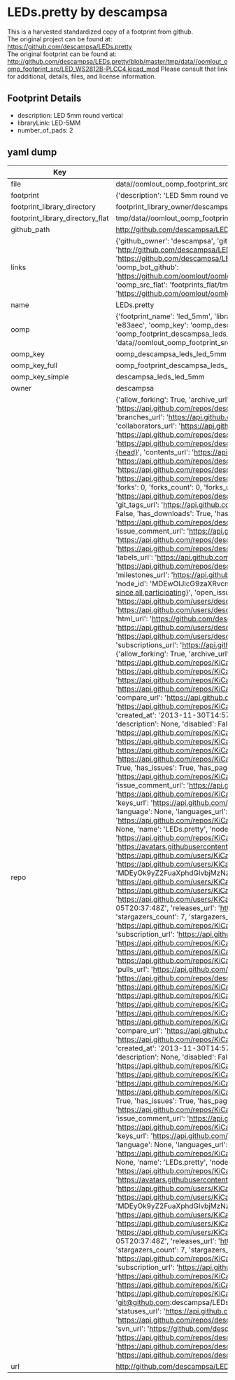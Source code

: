 # LEDs.pretty by descampsa  
This is a harvested standardized copy of a footprint from github.  
The original project can be found at:  
https://github.com/descampsa/LEDs.pretty  
The original footprint can be found at:
http://github.com/descampsa/LEDs.pretty/blob/master/tmp/data//oomlout_oomp_footprint_src/LED_WS2812B-PLCC4.kicad_mod
Please consult that link for additional, details, files, and license information.  
## Footprint Details
* description: LED 5mm round vertical  
* libraryLink: LED-5MM  
* number_of_pads: 2  
## yaml dump  
| Key | Value |  
| --- | --- |  
| file | data//oomlout_oomp_footprint_src/LEDs.pretty/LED-5MM.kicad_mod |  
| footprint | {'description': 'LED 5mm round vertical', 'libraryLink': 'LED-5MM', 'number_of_pads': 2} |  
| footprint_library_directory | footprint_library_owner/descampsa_LEDs.pretty |  
| footprint_library_directory_flat | tmp/data//oomlout_oomp_footprint_src/footprints_flat/descampsa_leds_led_5mm/working |  
| github_path | http://github.com/descampsa/LEDs.pretty/blob/master/tmp/data//oomlout_oomp_footprint_src/LED-5MM.kicad_mod |  
| links | {'github_owner': 'descampsa', 'github_repo_name': 'LEDs.pretty', 'github_src': 'http://github.com/descampsa/LEDs.pretty/blob/master/tmp/data//oomlout_oomp_footprint_src/LED_WS2812B-PLCC4.kicad_mod', 'github_src_repo': 'https://github.com/descampsa/LEDs.pretty', 'oomp_bot': 'tmp/data//oomlout_oomp_footprint_src/footprints/descampsa_leds_led_5mm/working', 'oomp_bot_github': 'https://github.com/oomlout/oomlout_oomp_footprint_bot/tree/main/tmp/data//oomlout_oomp_footprint_src/footprints/descampsa_leds_led_5mm/working', 'oomp_src_flat': 'footprints_flat/tmp/data//oomlout_oomp_footprint_src/footprints_flat/descampsa_leds_led_5mm/working', 'oomp_src_flat_github': 'https://github.com/oomlout/oomlout_oomp_footprint_src/tree/main/tmp/data//oomlout_oomp_footprint_src/footprints_flat/descampsa_leds_led_5mm/working'} |  
| name | LEDs.pretty |  
| oomp | {'footprint_name': 'led_5mm', 'library_name': 'leds', 'md5': 'e83aec3a8f16211dfdb3829cd4fea3d0', 'md5_10': 'e83aec3a8f', 'md5_5': 'e83ae', 'md5_6': 'e83aec', 'oomp_key': 'oomp_descampsa_leds_led_5mm', 'oomp_key_extra': 'oomp_footprint_descampsa_leds_led_5mm', 'oomp_key_full': 'oomp_footprint_descampsa_leds_led_5mm_e83aec', 'oomp_key_simple': 'descampsa_leds_led_5mm', 'original_filename': 'data//oomlout_oomp_footprint_src/LEDs.pretty/LED-5MM.kicad_mod', 'owner_name': 'descampsa'} |  
| oomp_key | oomp_descampsa_leds_led_5mm |  
| oomp_key_full | oomp_footprint_descampsa_leds_led_5mm |  
| oomp_key_simple | descampsa_leds_led_5mm |  
| owner | descampsa |  
| repo | {'allow_forking': True, 'archive_url': 'https://api.github.com/repos/descampsa/LEDs.pretty/{archive_format}{/ref}', 'archived': False, 'assignees_url': 'https://api.github.com/repos/descampsa/LEDs.pretty/assignees{/user}', 'blobs_url': 'https://api.github.com/repos/descampsa/LEDs.pretty/git/blobs{/sha}', 'branches_url': 'https://api.github.com/repos/descampsa/LEDs.pretty/branches{/branch}', 'clone_url': 'https://github.com/descampsa/LEDs.pretty.git', 'collaborators_url': 'https://api.github.com/repos/descampsa/LEDs.pretty/collaborators{/collaborator}', 'comments_url': 'https://api.github.com/repos/descampsa/LEDs.pretty/comments{/number}', 'commits_url': 'https://api.github.com/repos/descampsa/LEDs.pretty/commits{/sha}', 'compare_url': 'https://api.github.com/repos/descampsa/LEDs.pretty/compare/{base}...{head}', 'contents_url': 'https://api.github.com/repos/descampsa/LEDs.pretty/contents/{+path}', 'contributors_url': 'https://api.github.com/repos/descampsa/LEDs.pretty/contributors', 'created_at': '2016-10-10T19:40:01Z', 'default_branch': 'master', 'deployments_url': 'https://api.github.com/repos/descampsa/LEDs.pretty/deployments', 'description': None, 'disabled': False, 'downloads_url': 'https://api.github.com/repos/descampsa/LEDs.pretty/downloads', 'events_url': 'https://api.github.com/repos/descampsa/LEDs.pretty/events', 'fork': True, 'forks': 0, 'forks_count': 0, 'forks_url': 'https://api.github.com/repos/descampsa/LEDs.pretty/forks', 'full_name': 'descampsa/LEDs.pretty', 'git_commits_url': 'https://api.github.com/repos/descampsa/LEDs.pretty/git/commits{/sha}', 'git_refs_url': 'https://api.github.com/repos/descampsa/LEDs.pretty/git/refs{/sha}', 'git_tags_url': 'https://api.github.com/repos/descampsa/LEDs.pretty/git/tags{/sha}', 'git_url': 'git://github.com/descampsa/LEDs.pretty.git', 'has_discussions': False, 'has_downloads': True, 'has_issues': False, 'has_pages': False, 'has_projects': True, 'has_wiki': True, 'homepage': None, 'hooks_url': 'https://api.github.com/repos/descampsa/LEDs.pretty/hooks', 'html_url': 'https://github.com/descampsa/LEDs.pretty', 'id': 70522231, 'is_template': False, 'issue_comment_url': 'https://api.github.com/repos/descampsa/LEDs.pretty/issues/comments{/number}', 'issue_events_url': 'https://api.github.com/repos/descampsa/LEDs.pretty/issues/events{/number}', 'issues_url': 'https://api.github.com/repos/descampsa/LEDs.pretty/issues{/number}', 'keys_url': 'https://api.github.com/repos/descampsa/LEDs.pretty/keys{/key_id}', 'labels_url': 'https://api.github.com/repos/descampsa/LEDs.pretty/labels{/name}', 'language': None, 'languages_url': 'https://api.github.com/repos/descampsa/LEDs.pretty/languages', 'license': None, 'merges_url': 'https://api.github.com/repos/descampsa/LEDs.pretty/merges', 'milestones_url': 'https://api.github.com/repos/descampsa/LEDs.pretty/milestones{/number}', 'mirror_url': None, 'name': 'LEDs.pretty', 'network_count': 36, 'node_id': 'MDEwOlJlcG9zaXRvcnk3MDUyMjIzMQ==', 'notifications_url': 'https://api.github.com/repos/descampsa/LEDs.pretty/notifications{?since,all,participating}', 'open_issues': 0, 'open_issues_count': 0, 'owner': {'avatar_url': 'https://avatars.githubusercontent.com/u/7195391?v=4', 'events_url': 'https://api.github.com/users/descampsa/events{/privacy}', 'followers_url': 'https://api.github.com/users/descampsa/followers', 'following_url': 'https://api.github.com/users/descampsa/following{/other_user}', 'gists_url': 'https://api.github.com/users/descampsa/gists{/gist_id}', 'gravatar_id': '', 'html_url': 'https://github.com/descampsa', 'id': 7195391, 'login': 'descampsa', 'node_id': 'MDQ6VXNlcjcxOTUzOTE=', 'organizations_url': 'https://api.github.com/users/descampsa/orgs', 'received_events_url': 'https://api.github.com/users/descampsa/received_events', 'repos_url': 'https://api.github.com/users/descampsa/repos', 'site_admin': False, 'starred_url': 'https://api.github.com/users/descampsa/starred{/owner}{/repo}', 'subscriptions_url': 'https://api.github.com/users/descampsa/subscriptions', 'type': 'User', 'url': 'https://api.github.com/users/descampsa'}, 'parent': {'allow_forking': True, 'archive_url': 'https://api.github.com/repos/KiCad/LEDs.pretty/{archive_format}{/ref}', 'archived': True, 'assignees_url': 'https://api.github.com/repos/KiCad/LEDs.pretty/assignees{/user}', 'blobs_url': 'https://api.github.com/repos/KiCad/LEDs.pretty/git/blobs{/sha}', 'branches_url': 'https://api.github.com/repos/KiCad/LEDs.pretty/branches{/branch}', 'clone_url': 'https://github.com/KiCad/LEDs.pretty.git', 'collaborators_url': 'https://api.github.com/repos/KiCad/LEDs.pretty/collaborators{/collaborator}', 'comments_url': 'https://api.github.com/repos/KiCad/LEDs.pretty/comments{/number}', 'commits_url': 'https://api.github.com/repos/KiCad/LEDs.pretty/commits{/sha}', 'compare_url': 'https://api.github.com/repos/KiCad/LEDs.pretty/compare/{base}...{head}', 'contents_url': 'https://api.github.com/repos/KiCad/LEDs.pretty/contents/{+path}', 'contributors_url': 'https://api.github.com/repos/KiCad/LEDs.pretty/contributors', 'created_at': '2013-11-30T14:57:54Z', 'default_branch': 'master', 'deployments_url': 'https://api.github.com/repos/KiCad/LEDs.pretty/deployments', 'description': None, 'disabled': False, 'downloads_url': 'https://api.github.com/repos/KiCad/LEDs.pretty/downloads', 'events_url': 'https://api.github.com/repos/KiCad/LEDs.pretty/events', 'fork': False, 'forks': 36, 'forks_count': 36, 'forks_url': 'https://api.github.com/repos/KiCad/LEDs.pretty/forks', 'full_name': 'KiCad/LEDs.pretty', 'git_commits_url': 'https://api.github.com/repos/KiCad/LEDs.pretty/git/commits{/sha}', 'git_refs_url': 'https://api.github.com/repos/KiCad/LEDs.pretty/git/refs{/sha}', 'git_tags_url': 'https://api.github.com/repos/KiCad/LEDs.pretty/git/tags{/sha}', 'git_url': 'git://github.com/KiCad/LEDs.pretty.git', 'has_discussions': False, 'has_downloads': True, 'has_issues': True, 'has_pages': False, 'has_projects': True, 'has_wiki': True, 'homepage': None, 'hooks_url': 'https://api.github.com/repos/KiCad/LEDs.pretty/hooks', 'html_url': 'https://github.com/KiCad/LEDs.pretty', 'id': 14822887, 'is_template': False, 'issue_comment_url': 'https://api.github.com/repos/KiCad/LEDs.pretty/issues/comments{/number}', 'issue_events_url': 'https://api.github.com/repos/KiCad/LEDs.pretty/issues/events{/number}', 'issues_url': 'https://api.github.com/repos/KiCad/LEDs.pretty/issues{/number}', 'keys_url': 'https://api.github.com/repos/KiCad/LEDs.pretty/keys{/key_id}', 'labels_url': 'https://api.github.com/repos/KiCad/LEDs.pretty/labels{/name}', 'language': None, 'languages_url': 'https://api.github.com/repos/KiCad/LEDs.pretty/languages', 'license': None, 'merges_url': 'https://api.github.com/repos/KiCad/LEDs.pretty/merges', 'milestones_url': 'https://api.github.com/repos/KiCad/LEDs.pretty/milestones{/number}', 'mirror_url': None, 'name': 'LEDs.pretty', 'node_id': 'MDEwOlJlcG9zaXRvcnkxNDgyMjg4Nw==', 'notifications_url': 'https://api.github.com/repos/KiCad/LEDs.pretty/notifications{?since,all,participating}', 'open_issues': 0, 'open_issues_count': 0, 'owner': {'avatar_url': 'https://avatars.githubusercontent.com/u/3374914?v=4', 'events_url': 'https://api.github.com/users/KiCad/events{/privacy}', 'followers_url': 'https://api.github.com/users/KiCad/followers', 'following_url': 'https://api.github.com/users/KiCad/following{/other_user}', 'gists_url': 'https://api.github.com/users/KiCad/gists{/gist_id}', 'gravatar_id': '', 'html_url': 'https://github.com/KiCad', 'id': 3374914, 'login': 'KiCad', 'node_id': 'MDEyOk9yZ2FuaXphdGlvbjMzNzQ5MTQ=', 'organizations_url': 'https://api.github.com/users/KiCad/orgs', 'received_events_url': 'https://api.github.com/users/KiCad/received_events', 'repos_url': 'https://api.github.com/users/KiCad/repos', 'site_admin': False, 'starred_url': 'https://api.github.com/users/KiCad/starred{/owner}{/repo}', 'subscriptions_url': 'https://api.github.com/users/KiCad/subscriptions', 'type': 'Organization', 'url': 'https://api.github.com/users/KiCad'}, 'private': False, 'pulls_url': 'https://api.github.com/repos/KiCad/LEDs.pretty/pulls{/number}', 'pushed_at': '2017-11-05T20:37:48Z', 'releases_url': 'https://api.github.com/repos/KiCad/LEDs.pretty/releases{/id}', 'size': 211, 'ssh_url': 'git@github.com:KiCad/LEDs.pretty.git', 'stargazers_count': 7, 'stargazers_url': 'https://api.github.com/repos/KiCad/LEDs.pretty/stargazers', 'statuses_url': 'https://api.github.com/repos/KiCad/LEDs.pretty/statuses/{sha}', 'subscribers_url': 'https://api.github.com/repos/KiCad/LEDs.pretty/subscribers', 'subscription_url': 'https://api.github.com/repos/KiCad/LEDs.pretty/subscription', 'svn_url': 'https://github.com/KiCad/LEDs.pretty', 'tags_url': 'https://api.github.com/repos/KiCad/LEDs.pretty/tags', 'teams_url': 'https://api.github.com/repos/KiCad/LEDs.pretty/teams', 'topics': [], 'trees_url': 'https://api.github.com/repos/KiCad/LEDs.pretty/git/trees{/sha}', 'updated_at': '2023-01-28T21:27:36Z', 'url': 'https://api.github.com/repos/KiCad/LEDs.pretty', 'visibility': 'public', 'watchers': 7, 'watchers_count': 7, 'web_commit_signoff_required': False}, 'private': False, 'pulls_url': 'https://api.github.com/repos/descampsa/LEDs.pretty/pulls{/number}', 'pushed_at': '2016-10-26T20:43:28Z', 'releases_url': 'https://api.github.com/repos/descampsa/LEDs.pretty/releases{/id}', 'size': 57, 'source': {'allow_forking': True, 'archive_url': 'https://api.github.com/repos/KiCad/LEDs.pretty/{archive_format}{/ref}', 'archived': True, 'assignees_url': 'https://api.github.com/repos/KiCad/LEDs.pretty/assignees{/user}', 'blobs_url': 'https://api.github.com/repos/KiCad/LEDs.pretty/git/blobs{/sha}', 'branches_url': 'https://api.github.com/repos/KiCad/LEDs.pretty/branches{/branch}', 'clone_url': 'https://github.com/KiCad/LEDs.pretty.git', 'collaborators_url': 'https://api.github.com/repos/KiCad/LEDs.pretty/collaborators{/collaborator}', 'comments_url': 'https://api.github.com/repos/KiCad/LEDs.pretty/comments{/number}', 'commits_url': 'https://api.github.com/repos/KiCad/LEDs.pretty/commits{/sha}', 'compare_url': 'https://api.github.com/repos/KiCad/LEDs.pretty/compare/{base}...{head}', 'contents_url': 'https://api.github.com/repos/KiCad/LEDs.pretty/contents/{+path}', 'contributors_url': 'https://api.github.com/repos/KiCad/LEDs.pretty/contributors', 'created_at': '2013-11-30T14:57:54Z', 'default_branch': 'master', 'deployments_url': 'https://api.github.com/repos/KiCad/LEDs.pretty/deployments', 'description': None, 'disabled': False, 'downloads_url': 'https://api.github.com/repos/KiCad/LEDs.pretty/downloads', 'events_url': 'https://api.github.com/repos/KiCad/LEDs.pretty/events', 'fork': False, 'forks': 36, 'forks_count': 36, 'forks_url': 'https://api.github.com/repos/KiCad/LEDs.pretty/forks', 'full_name': 'KiCad/LEDs.pretty', 'git_commits_url': 'https://api.github.com/repos/KiCad/LEDs.pretty/git/commits{/sha}', 'git_refs_url': 'https://api.github.com/repos/KiCad/LEDs.pretty/git/refs{/sha}', 'git_tags_url': 'https://api.github.com/repos/KiCad/LEDs.pretty/git/tags{/sha}', 'git_url': 'git://github.com/KiCad/LEDs.pretty.git', 'has_discussions': False, 'has_downloads': True, 'has_issues': True, 'has_pages': False, 'has_projects': True, 'has_wiki': True, 'homepage': None, 'hooks_url': 'https://api.github.com/repos/KiCad/LEDs.pretty/hooks', 'html_url': 'https://github.com/KiCad/LEDs.pretty', 'id': 14822887, 'is_template': False, 'issue_comment_url': 'https://api.github.com/repos/KiCad/LEDs.pretty/issues/comments{/number}', 'issue_events_url': 'https://api.github.com/repos/KiCad/LEDs.pretty/issues/events{/number}', 'issues_url': 'https://api.github.com/repos/KiCad/LEDs.pretty/issues{/number}', 'keys_url': 'https://api.github.com/repos/KiCad/LEDs.pretty/keys{/key_id}', 'labels_url': 'https://api.github.com/repos/KiCad/LEDs.pretty/labels{/name}', 'language': None, 'languages_url': 'https://api.github.com/repos/KiCad/LEDs.pretty/languages', 'license': None, 'merges_url': 'https://api.github.com/repos/KiCad/LEDs.pretty/merges', 'milestones_url': 'https://api.github.com/repos/KiCad/LEDs.pretty/milestones{/number}', 'mirror_url': None, 'name': 'LEDs.pretty', 'node_id': 'MDEwOlJlcG9zaXRvcnkxNDgyMjg4Nw==', 'notifications_url': 'https://api.github.com/repos/KiCad/LEDs.pretty/notifications{?since,all,participating}', 'open_issues': 0, 'open_issues_count': 0, 'owner': {'avatar_url': 'https://avatars.githubusercontent.com/u/3374914?v=4', 'events_url': 'https://api.github.com/users/KiCad/events{/privacy}', 'followers_url': 'https://api.github.com/users/KiCad/followers', 'following_url': 'https://api.github.com/users/KiCad/following{/other_user}', 'gists_url': 'https://api.github.com/users/KiCad/gists{/gist_id}', 'gravatar_id': '', 'html_url': 'https://github.com/KiCad', 'id': 3374914, 'login': 'KiCad', 'node_id': 'MDEyOk9yZ2FuaXphdGlvbjMzNzQ5MTQ=', 'organizations_url': 'https://api.github.com/users/KiCad/orgs', 'received_events_url': 'https://api.github.com/users/KiCad/received_events', 'repos_url': 'https://api.github.com/users/KiCad/repos', 'site_admin': False, 'starred_url': 'https://api.github.com/users/KiCad/starred{/owner}{/repo}', 'subscriptions_url': 'https://api.github.com/users/KiCad/subscriptions', 'type': 'Organization', 'url': 'https://api.github.com/users/KiCad'}, 'private': False, 'pulls_url': 'https://api.github.com/repos/KiCad/LEDs.pretty/pulls{/number}', 'pushed_at': '2017-11-05T20:37:48Z', 'releases_url': 'https://api.github.com/repos/KiCad/LEDs.pretty/releases{/id}', 'size': 211, 'ssh_url': 'git@github.com:KiCad/LEDs.pretty.git', 'stargazers_count': 7, 'stargazers_url': 'https://api.github.com/repos/KiCad/LEDs.pretty/stargazers', 'statuses_url': 'https://api.github.com/repos/KiCad/LEDs.pretty/statuses/{sha}', 'subscribers_url': 'https://api.github.com/repos/KiCad/LEDs.pretty/subscribers', 'subscription_url': 'https://api.github.com/repos/KiCad/LEDs.pretty/subscription', 'svn_url': 'https://github.com/KiCad/LEDs.pretty', 'tags_url': 'https://api.github.com/repos/KiCad/LEDs.pretty/tags', 'teams_url': 'https://api.github.com/repos/KiCad/LEDs.pretty/teams', 'topics': [], 'trees_url': 'https://api.github.com/repos/KiCad/LEDs.pretty/git/trees{/sha}', 'updated_at': '2023-01-28T21:27:36Z', 'url': 'https://api.github.com/repos/KiCad/LEDs.pretty', 'visibility': 'public', 'watchers': 7, 'watchers_count': 7, 'web_commit_signoff_required': False}, 'ssh_url': 'git@github.com:descampsa/LEDs.pretty.git', 'stargazers_count': 0, 'stargazers_url': 'https://api.github.com/repos/descampsa/LEDs.pretty/stargazers', 'statuses_url': 'https://api.github.com/repos/descampsa/LEDs.pretty/statuses/{sha}', 'subscribers_count': 2, 'subscribers_url': 'https://api.github.com/repos/descampsa/LEDs.pretty/subscribers', 'subscription_url': 'https://api.github.com/repos/descampsa/LEDs.pretty/subscription', 'svn_url': 'https://github.com/descampsa/LEDs.pretty', 'tags_url': 'https://api.github.com/repos/descampsa/LEDs.pretty/tags', 'teams_url': 'https://api.github.com/repos/descampsa/LEDs.pretty/teams', 'temp_clone_token': None, 'topics': [], 'trees_url': 'https://api.github.com/repos/descampsa/LEDs.pretty/git/trees{/sha}', 'updated_at': '2016-07-20T09:59:24Z', 'url': 'https://api.github.com/repos/descampsa/LEDs.pretty', 'visibility': 'public', 'watchers': 0, 'watchers_count': 0, 'web_commit_signoff_required': False} |  
| url | http://github.com/descampsa/LEDs.pretty |  


